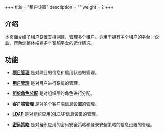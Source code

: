 ﻿+++
title = "租户设置"
description = ""
weight = 2
+++

<h2 id="1">介绍</h2>
  
本页面介绍了租户设置支持创建、管理多个租户。适用于拥有多个租户的平台／企业，帮助您整体把握多个客服平台的运作情况。

<h2 id="1">功能</h2>

- [**项目管理**](../tenant/project) 是对项目的信息和启用状态的管理。

- [**用户管理**](../tenant/user) 是对用户进行系统的管理。

- [**组织角色分配**](../tenant/role-assignment) 是对组织层的角色进行分配。

- [**客户端管理**](../tenant/client) 是对多个客户端信息设置的管理。

- [**LDAP**](../tenant/ldap) 是对组织应用的LDAP信息设置的管理。

- [**密码策略**](../tenant/secret_policy) 是对组织应用的密码安全策略和登录安全策略的信息设置的管理。